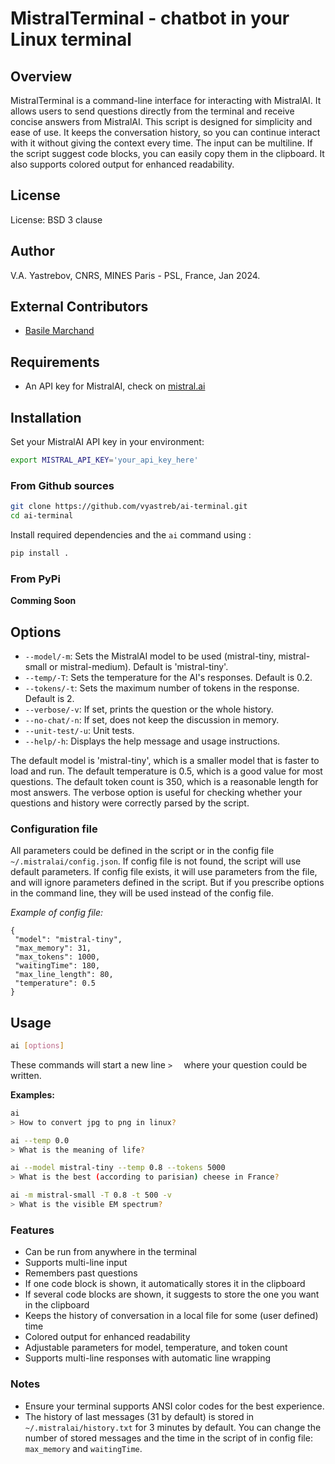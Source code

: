 # MistralTerminal - chatbot in your Linux terminal

## Overview

MistralTerminal is a command-line interface for interacting with MistralAI. It allows users to send questions directly from the terminal and receive concise answers from MistralAI. This script is designed for simplicity and ease of use. It keeps the conversation history, so you can continue interact with it without giving the context every time. The input can be multiline. If the script suggest code blocks, you can easily copy them in the clipboard. It also supports colored output for enhanced readability.

## License

License: BSD 3 clause

## Author

V.A. Yastrebov, CNRS, MINES Paris - PSL, France, Jan 2024.

## External Contributors

- [Basile Marchand](https://github.com/basileMarchand)

## Requirements

- An API key for MistralAI, check on [mistral.ai](https://mistral.ai)

## Installation

Set your MistralAI API key in your environment:

```bash
export MISTRAL_API_KEY='your_api_key_here'
```

### From Github sources

```bash
git clone https://github.com/vyastreb/ai-terminal.git
cd ai-terminal
```

Install required dependencies and the `ai` command using :

```bash
pip install .
```

### From PyPi

**Comming Soon**

## Options

- `--model/-m`: Sets the MistralAI model to be used (mistral-tiny, mistral-small or mistral-medium). Default is 'mistral-tiny'.
- `--temp/-T`: Sets the temperature for the AI's responses. Default is 0.2.
- `--tokens/-t`: Sets the maximum number of tokens in the response. Default is 2.
- `--verbose/-v`: If set, prints the question or the whole history.
- `--no-chat/-n`: If set, does not keep the discussion in memory.
- `--unit-test/-u`: Unit tests.
- `--help/-h`: Displays the help message and usage instructions.

The default model is 'mistral-tiny', which is a smaller model that is faster to load and run. The default temperature is 0.5, which is a good value for most questions. The default token count is 350, which is a reasonable length for most answers. The verbose option is useful for checking whether your questions and history were correctly parsed by the script.

### Configuration file

All parameters could be defined in the script or in the config file `~/.mistralai/config.json`.
If config file is not found, the script will use default parameters.
If config file exists, it will use parameters from the file, and will ignore parameters defined in the script.
But if you prescribe options in the command line, they will be used instead of the config file.

_Example of config file:_

```
{
 "model": "mistral-tiny",
 "max_memory": 31,
 "max_tokens": 1000,
 "waitingTime": 180,
 "max_line_length": 80,
 "temperature": 0.5
}
```

## Usage

```bash
ai [options]
```

These commands will start a new line `>  ` where your question could be written.

**Examples:**

```bash
ai
> How to convert jpg to png in linux?
```

```bash
ai --temp 0.0
> What is the meaning of life?
```

```bash
ai --model mistral-tiny --temp 0.8 --tokens 5000
> What is the best (according to parisian) cheese in France?
```

```bash
ai -m mistral-small -T 0.8 -t 500 -v
> What is the visible EM spectrum?
```

### Features

- Can be run from anywhere in the terminal
- Supports multi-line input
- Remembers past questions
- If one code block is shown, it automatically stores it in the clipboard
- If several code blocks are shown, it suggests to store the one you want in the clipboard
- Keeps the history of conversation in a local file for some (user defined) time
- Colored output for enhanced readability
- Adjustable parameters for model, temperature, and token count
- Supports multi-line responses with automatic line wrapping

### Notes

- Ensure your terminal supports ANSI color codes for the best experience.
- The history of last messages (31 by default) is stored in `~/.mistralai/history.txt` for 3 minutes by default. You can change the number of stored messages and the time in the script of in config file: `max_memory` and `waitingTime`.

